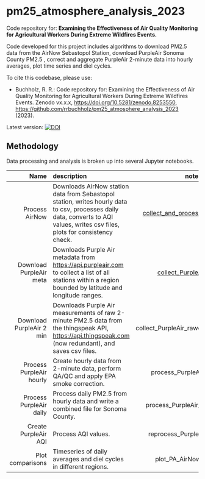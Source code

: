 # pm25_atmosphere_analysis_2023
Code repository for: **Examining the Effectiveness of Air Quality Monitoring for Agricultural Workers During Extreme Wildfires Events.**

Code developed for this project includes algorithms to download PM2.5 data from the AirNow Sebastopol Station, download PurpleAir Sonoma County PM2.5 , correct and aggregate PurpleAir 2-minute data into hourly averages, plot time series and diel cycles. 

To cite this codebase, please use:
  * Buchholz, R. R.: Code repository for: Examining the Effectiveness of Air Quality Monitoring for Agricultural Workers During Extreme Wildfires Events. Zenodo vx.x.x, https://doi.org/10.5281/zenodo.8253550, https://github.com/rrbuchholz/pm25_atmosphere_analysis_2023 (2023).

Latest version: [![DOI](https://zenodo.org/badge/679422894.svg)](https://zenodo.org/badge/latestdoi/679422894)


## Methodology

Data processing and analysis is broken up into several Jupyter notebooks.

| Name | description | notebook |
|---------:|:------------|:----:|
| Process AirNow | Downloads AirNow station data from Sebastopol station, writes hourly data to csv, processes daily data, converts to AQI values, writes csv files, plots for consistency check.  |  [collect_and_process_AirNow_API.ipynb](https://github.com/rrbuchholz/pm25_atmosphere_analysis_2023/blob/main/collect_and_process_AirNow_API.ipynb) |
| Download PurpleAir meta | Downloads Purple Air metadata from https://api.purpleair.com to collect a list of all stations within a region bounded by latitude and longitude ranges. |  [collect_PurpleAir_meta.ipynb](https://github.com/rrbuchholz/pm25_atmosphere_analysis_2023/blob/main/collect_PurpleAir_meta.ipynb) |
| Download PurpleAir 2 min | Downloads Purple Air measurements of raw 2-minute PM2.5 data from the thingspeak API, https://api.thingspeak.com (now redundant), and saves csv files. |  collect_PurpleAir_rawdata_thingspeak.ipynb |
| Process PurpleAir hourly | Create hourly data from 2-minute data, perform QA/QC and apply EPA smoke correction. |  process_PurpleAir_rawdata.ipynb |
| Process PurpleAir daily | Process daily PM2.5 from hourly data and write a combined file for Sonoma County. |  process_PurpleAir_daily_wfilter.ipynb |
| Create PurpleAir AQI | Process AQI values. |  reprocess_PurpleAir_AQI_GIS.ipynb |
| Plot comparisons | Timeseries of daily averages and diel cycles in different regions. | plot_PA_AirNow-90perc.ipynb |

